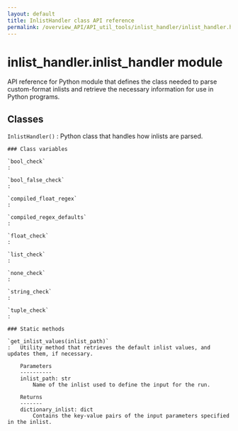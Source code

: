 ```yaml
---
layout: default
title: InlistHandler class API reference
permalink: /overview_API/API_util_tools/inlist_handler/inlist_handler.html
---
```


# inlist_handler.inlist_handler module

API reference for Python module that defines the class needed to parse custom-format inlists and retrieve the necessary information for use in Python programs.

## Classes

`InlistHandler()`
:   Python class that handles how inlists are parsed.

    ### Class variables

    `bool_check`
    :

    `bool_false_check`
    :

    `compiled_float_regex`
    :

    `compiled_regex_defaults`
    :

    `float_check`
    :

    `list_check`
    :

    `none_check`
    :

    `string_check`
    :

    `tuple_check`
    :

    ### Static methods

    `get_inlist_values(inlist_path)`
    :   Utility method that retrieves the default inlist values, and updates them, if necessary.
        
        Parameters
        ----------
        inlist_path: str
            Name of the inlist used to define the input for the run.
        
        Returns
        -------
        dictionary_inlist: dict
            Contains the key-value pairs of the input parameters specified in the inlist.

